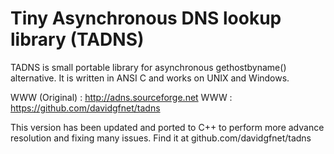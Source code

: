 Tiny Asynchronous DNS lookup library (TADNS)
============================================

TADNS is small portable library for asynchronous gethostbyname() alternative.
It is written in ANSI C and works on UNIX and Windows.

WWW (Original)	:   http://adns.sourceforge.net
WWW				:	https://github.com/davidgfnet/tadns

This version has been updated and ported to C++ to perform more advance
resolution and fixing many issues. Find it at github.com/davidgfnet/tadns

